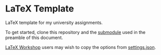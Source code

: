 # LaTeX Template

LaTeX template for my university assignments.

To get started, clone this repository and the [submodule](https://github.com/tarang74/latex-submodule) used in the
preamble of this document.

[LaTeX Workshop](https://github.com/James-Yu/LaTeX-Workshop) users may
wish to copy the options from [settings.json](settings.json).
